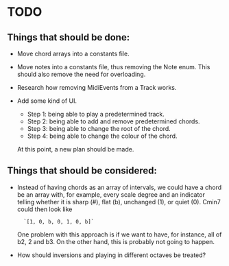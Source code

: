 # TODO

## Things that should be done:

- Move chord arrays into a constants file.
- Move notes into a constants file, thus removing the Note enum. This should also remove the need for overloading.
- Research how removing MidiEvents from a Track works.
- Add some kind of UI.
    - Step 1: being able to play a predetermined track.
    - Step 2: being able to add and remove predetermined chords.
    - Step 3: being able to change the root of the chord.
    - Step 4: being able to change the colour of the chord.
    
    At this point, a new plan should be made.

## Things that should be considered:

- Instead of having chords as an array of intervals, we could have a chord be an array with, for example, every scale
    degree and an indicator telling whether it is sharp (#), flat (b), unchanged (1), or quiet (0). Cmin7 could then
    look like
        
        `[1, 0, b, 0, 1, 0, b]`
    
    One problem with this approach is if we want to have, for instance, all of b2, 2 and b3. On the other hand, this is
    probably not going to happen.

- How should inversions and playing in different octaves be treated?